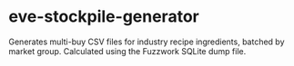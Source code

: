 # eve-stockpile-generator
Generates multi-buy CSV files for industry recipe ingredients, batched by market group. Calculated using the Fuzzwork SQLite dump file.
